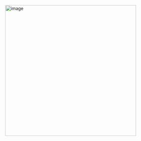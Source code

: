 <img width="420" alt="image" src="https://user-images.githubusercontent.com/79082708/216597984-611da713-b7bc-44db-890e-35370d4affca.png">
